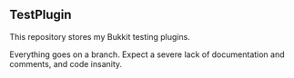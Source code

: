## TestPlugin
This repository stores my Bukkit testing plugins.

Everything goes on a branch. Expect a severe lack of documentation and comments, and code insanity.

